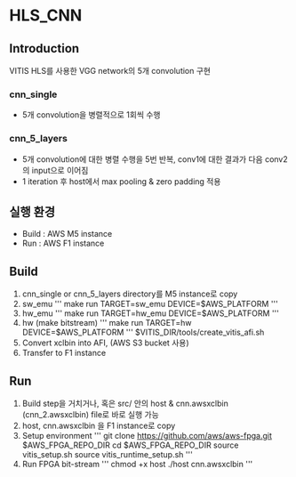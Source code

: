 # HLS_CNN

## Introduction
VITIS HLS를 사용한 VGG network의 5개 convolution 구현
### cnn_single
+ 5개 convolution을 병렬적으로 1회씩 수행
### cnn_5_layers
+ 5개 convolution에 대한 병렬 수행을 5번 반복, conv1에 대한 결과가 다음 conv2의 input으로 이어짐
+ 1 iteration 후 host에서 max pooling & zero padding 적용

## 실행 환경
+ Build : AWS M5 instance
+ Run : AWS F1 instance

## Build
1. cnn_single or cnn_5_layers directory를 M5 instance로 copy
2. sw_emu
'''
make run TARGET=sw_emu DEVICE=$AWS_PLATFORM
'''
3. hw_emu
'''
make run TARGET=hw_emu DEVICE=$AWS_PLATFORM
'''
4. hw (make bitstream)
'''
make run TARGET=hw DEVICE=$AWS_PLATFORM
'''
$VITIS_DIR/tools/create_vitis_afi.sh
5. Convert xclbin into AFI, (AWS S3 bucket 사용)
6. Transfer to F1 instance

## Run
1. Build step을 거치거나, 혹은 src/ 안의 host & cnn.awsxclbin (cnn_2.awsxclbin) file로 바로 실행 가능
2. host, cnn.awsxclbin 을 F1 instance로 copy
3. Setup environment
'''
git clone https://github.com/aws/aws-fpga.git $AWS_FPGA_REPO_DIR
cd $AWS_FPGA_REPO_DIR
source vitis_setup.sh
source vitis_runtime_setup.sh
'''
4. Run FPGA bit-stream
'''
chmod +x host
./host cnn.awsxclbin
'''
